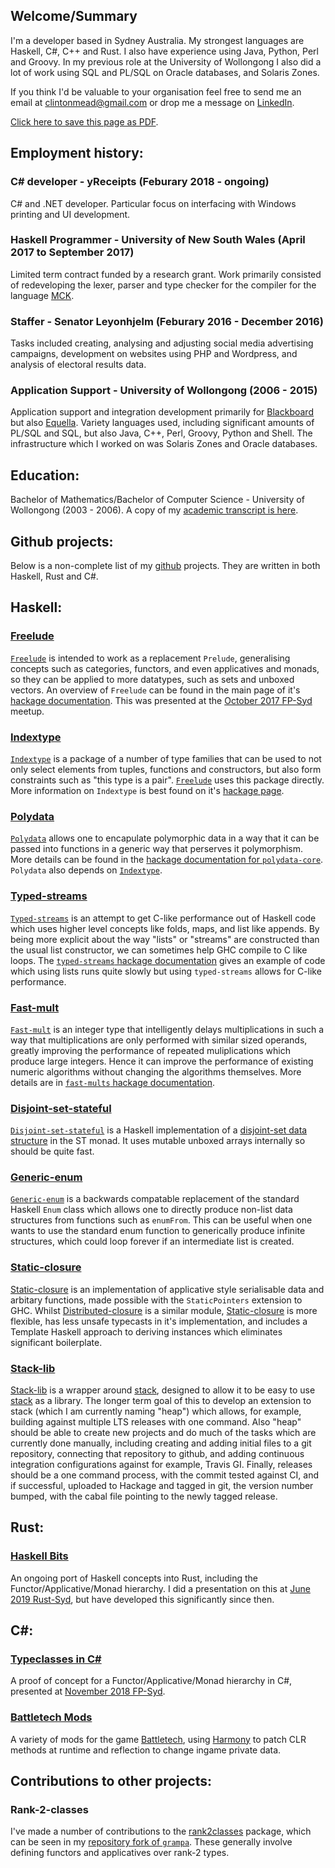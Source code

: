 ## Welcome/Summary

I'm a developer based in Sydney Australia. My strongest languages are Haskell, C#, C++ and Rust. I also have experience using Java, Python, Perl and Groovy. In my previous role at the University of Wollongong I also did a lot of work using SQL and PL/SQL on Oracle databases, and Solaris Zones. 

If you think I'd be valuable to your organisation feel free to send me an email at [clintonmead@gmail.com](mailto:clintonmead@gmail.com) or drop me a message on [LinkedIn](https://www.linkedin.com/in/clintonmead/).

[Click here to save this page as PDF](https://pdfcrowd.com/url_to_pdf/).

## Employment history:

### C# developer - yReceipts (Feburary 2018 - ongoing)

C# and .NET developer. Particular focus on interfacing with Windows printing and UI development. 

### Haskell Programmer - University of New South Wales (April 2017 to September 2017)

Limited term contract funded by a research grant. Work primarily consisted of redeveloping the lexer, parser and type checker for the compiler for the language [MCK](http://cgi.cse.unsw.edu.au/~mck/pmck/).

### Staffer - Senator Leyonhjelm (Feburary 2016 - December 2016)

Tasks included creating, analysing and adjusting social media advertising campaigns, development on websites using PHP and Wordpress, and analysis of electoral results data. 

### Application Support - University of Wollongong (2006 - 2015)

Application support and integration development primarily for [Blackboard](http://www.blackboard.com/learning-management-system/blackboard-learn.aspx) but also [Equella](http://www.equella.com/). Variety languages used, including significant amounts of PL/SQL and SQL, but also Java, C++, Perl, Groovy, Python and Shell. The infrastructure which I worked on was Solaris Zones and Oracle databases. 

## Education:

Bachelor of Mathematics/Bachelor of Computer Science - University of Wollongong (2003 - 2006). A copy of my [academic transcript is here](https://clintonmead.github.io/transcript.html). 

## Github projects:

Below is a non-complete list of my [github](https://github.com/clintonmead) projects. They are written in both Haskell, Rust and C#.

## Haskell:

### [Freelude](https://hackage.haskell.org/package/freelude)

[`Freelude`](https://hackage.haskell.org/package/freelude) is intended to work as a replacement `Prelude`, generalising concepts such as categories, functors, and even applicatives and monads, so they can be applied to more datatypes, such as sets and unboxed vectors. An overview of `Freelude` can be found in the main page of it's [hackage documentation](https://hackage.haskell.org/package/freelude-0.1.0.1/docs/Freelude.html). This was presented at the [October 2017 FP-Syd](http://fp-syd.ouroborus.net/wiki/Past/2017) meetup.

### [Indextype](https://hackage.haskell.org/package/indextype)

[`Indextype`](https://hackage.haskell.org/package/indextype) is a package of a number of type families that can be used to not only select elements from tuples, functions and constructors, but also form constraints such as "this type is a pair". 
[`Freelude`](https://github.com/clintonmead/freelude) uses this package directly. More information on `Indextype` is best found on it's [hackage page](https://hackage.haskell.org/package/indextype).

### [Polydata](https://hackage.haskell.org/package/polydata)

[`Polydata`](https://hackage.haskell.org/package/polydata) allows one to encapulate polymorphic data in a way that it can be passed into functions in a generic way that perserves it polymorphism. More details can be found in the [hackage documentation for `polydata-core`](https://hackage.haskell.org/package/polydata-core-0.1.0.0/docs/Data-Poly.html). `Polydata` also depends on [`Indextype`](https://github.com/clintonmead/indextype).

### [Typed-streams](https://hackage.haskell.org/package/typed-streams)

[`Typed-streams`](https://hackage.haskell.org/package/typed-streams) is an attempt to get C-like performance out of Haskell code which uses higher level concepts like folds, maps, and list like appends. By being more explicit about the way "lists" or "streams" are constructed than the usual list constructor, we can sometimes help GHC compile to C like loops. The [`typed-streams` hackage documentation](https://hackage.haskell.org/package/typed-streams-0.1.0.1/docs/Data-Stream-Typed.html) gives an example of code which using lists runs quite slowly but using `typed-streams` allows for C-like performance.

### [Fast-mult](https://hackage.haskell.org/package/fast-mult)

[`Fast-mult`](https://hackage.haskell.org/package/fast-mult) is an integer type that intelligently delays multiplications in such a way that multiplications are only performed with similar sized operands, greatly improving the performance of repeated muliplications which produce large integers. Hence it can improve the performance of existing numeric algorithms without changing the algorithms themselves. More details are in [`fast-mults` hackage documentation]( https://hackage.haskell.org/package/fast-mult-0.1.0.2/docs/Data-FastMult.html).

### [Disjoint-set-stateful](https://hackage.haskell.org/package/disjoint-set-stateful)

[`Disjoint-set-stateful`](https://hackage.haskell.org/package/disjoint-set-stateful) is a Haskell implementation of a [disjoint-set data structure](https://en.wikipedia.org/wiki/Disjoint-set_data_structure) in the ST monad. It uses mutable unboxed arrays internally so should be quite fast.

### [Generic-enum](https://hackage.haskell.org/package/generic-enum) 

[`Generic-enum`](https://hackage.haskell.org/package/generic-enum) is a backwards compatable replacement of the standard Haskell `Enum` class which allows one to directly produce non-list data structures from functions such as `enumFrom`. This can be useful when one wants to use the standard enum function to generically produce infinite structures, which could loop forever if an intermediate list is created. 

### [Static-closure](https://hackage.haskell.org/package/static-closure)

[Static-closure](https://hackage.haskell.org/package/static-closure) is an implementation of applicative style serialisable data and arbitary functions, made possible with the `StaticPointers` extension to GHC. Whilst [Distributed-closure](https://hackage.haskell.org/package/distributed-closure) is a similar module, [Static-closure](https://hackage.haskell.org/package/static-closure) is more flexible, has less unsafe typecasts in it's implementation, and includes a Template Haskell approach to deriving instances which eliminates significant boilerplate.

### [Stack-lib](https://hackage.haskell.org/package/stack-lib)

[Stack-lib](https://hackage.haskell.org/package/stack-lib) is a wrapper around [stack](https://hackage.haskell.org/package/stack), designed to allow it to be easy to use [stack](https://hackage.haskell.org/package/stack) as a library. The longer term goal of this to develop an extension to stack (which I am currently naming "heap") which allows, for example, building against multiple LTS releases with one command. Also "heap" should be able to create new projects and do much of the tasks which are currently done manually, including creating and adding initial files to a git repository, connecting that repository to github, and adding continuous integration configurations against for example, Travis GI. Finally, releases should be a one command process, with the commit tested against CI, and if successful, uploaded to Hackage and tagged in git, the version number bumped, with the cabal file pointing to the newly tagged release. 

## Rust:

### [Haskell Bits](https://github.com/clintonmead/haskell_bits)

An ongoing port of Haskell concepts into Rust, including the Functor/Applicative/Monad hierarchy. I did a presentation on this at [June 2019 Rust-Syd](https://www.meetup.com/en-AU/Rust-Sydney/events/262194894/), but have developed this significantly since then.

## C#:

### [Typeclasses in C#](https://github.com/clintonmead/type-classes-in-csharp)

A proof of concept for a Functor/Applicative/Monad hierarchy in C#, presented at [November 2018 FP-Syd](http://fp-syd.ouroborus.net/wiki/Past/2018).

### [Battletech Mods](https://github.com/clintonmead/BattletechMods)
A variety of mods for the game [Battletech](http://battletechgame.com/), using [Harmony](https://github.com/pardeike/Harmony) to patch CLR methods at runtime and reflection to change ingame private data. 

## Contributions to other projects:

### Rank-2-classes

I've made a number of contributions to the [rank2classes](https://hackage.haskell.org/package/rank2classes) package, which can be seen in my [repository fork of `grampa`](https://github.com/clintonmead/grampa). These generally involve defining functors and applicatives over rank-2 types. 
